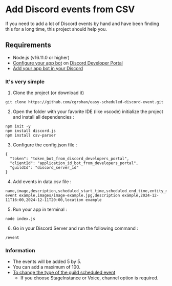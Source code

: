 # Add Discord events from CSV
If you need to add a lot of Discord events by hand and have been finding this for a long time, this project should help you.
## Requirements
* Node.js (v16.11.0 or higher)
* [Configure your app bot](https://discordjs.guide/preparations/setting-up-a-bot-application.html) on [Discord Developer Portal](https://discord.com/developers/applications)
* [Add your app bot in your Discord](https://discordjs.guide/preparations/adding-your-bot-to-servers.html#bot-invite-links)
### It's very simple
1. Clone the project (or download it)
```
git clone https://github.com/cgrohan/easy-scheduled-discord-event.git
```
2. Open the folder with your favorite IDE (like vscode) initialize the project and install all dependencies :
```
npm init -y
npm install discord.js
npm install csv-parser
```
3. Configure the config.json file :
```
{
  "token": "token_bot_from_discord_developers_portal",
  "clientId": "application_id_bot_from_developers_portal",
  "guildId": "discord_server_id"
}
```
4. Add events in data.csv file :
```
name,image,description,scheduled_start_time,scheduled_end_time,entity_metadata
event example,images/image-example.jpg,description example,2024-12-11T16:00,2024-12-11T20:00,location example
```
5. Run your app in terminal :
```
node index.js
```
6. Go in your Discord Server and run the following command :
```
/event
```
### Information
* The events will be added 5 by 5. 
* You can add a maximum of 100.
* [To change the type of the guild scheduled event](https://discord-api-types.dev/api/discord-api-types-v10/enum/GuildScheduledEventEntityType)
  - If you choose StageInstance or Voice, channel option is required.
